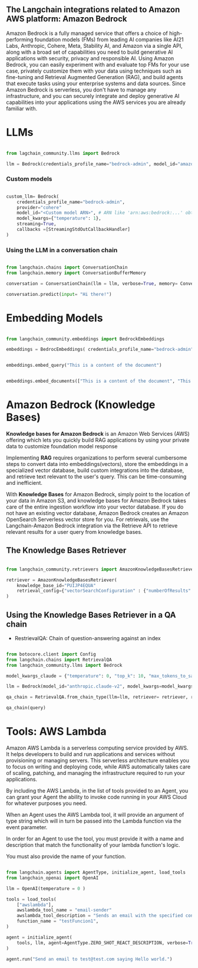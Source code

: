 ## The Langchain integrations related to Amazon AWS platform: Amazon Bedrock 

Amazon Bedrock is a fully managed service that offers a choice of high-performing foundation models (FMs) from leading AI companies like AI21 Labs, Anthropic, Cohere, Meta, Stability AI, and Amazon via a single API, along  with a broad set of capabilities you need to build generative AI applications with security, privacy and responsible AI. Using Amazon Bedrock, you can easily experiment with and evaluate top FMs for your use case, privately customize them with your data using techniques such as fine-tuning and Retrieval Augmented Generation (RAG), and build agents that execute tasks using your enterprise systems and data sources. Since Amazon Bedrock is serverless, you don't have to manage any infrastructure, and you can securely integrate and deploy generative AI capabilities into your applications using the AWS services you are already familiar with.

# LLMs 

```python

from lagchain_community.llms import Bedrock

llm = Bedrock(credentials_profile_name="bedrock-admin", model_id="amazon.titan-text-express-v1")

```

### Custom models 

```python

custom_llm= Bedrock(
    credentials_profile_name="bedrock-admin",
    provider="cohere"
    model_id="<Custom model ARN>", # ARN like 'arn:aws:bedrock:...' obtained via provisioning the custom model
    model_kwargs={"temperature": 1},
    streaming=True, 
    callbacks =[StreamingStdOutCallbackHandler]
)

```

### Using the LLM in a conversation chain

```python

from langchain.chains import ConversationChain
from langchain.memory import ConversationBufferMemory

conversation = ConversationChain(llm = llm, verbose=True, memory= ConversationBufferMemory())

conversation.predict(input= "Hi there!")

```

# Embedding Models 


```python

from langchain_community.embeddings import BedrockEmbeddings 

embeddings = BedrocEmbeddings( credentials_profile_name="bedrock-admin", region_name="us-east-1")

```

```python

embeddings.embed_query("This is a content of the document")

```

```python

embeddings.embed_documents(["This is a content of the document", "This is another document"])

```

# Amazon Bedrock (Knowledge Bases)

**Knowledge bases for Amazon Bedrock** is an Amazon Web Services (AWS) offering which lets you quickly build RAG applications by using your private data to customize foundation model response

Implementing **RAG** requires organizations to perform several cumbersome steps to convert data into embeddings(vectors), store the embeddings in a specialized vector database, build custom integrations into the database, and retrieve text relevant to the user's query. This can be time-consuming and inefficient.

With **Knowledge Bases** for Amazon Bedrock, simply point to the location of your data in Amazon S3, and knowledge bases for Amazon Bedrock takes care of the entire ingestion workflow into your vector database. If you do not have an existing vector database, Amazon Bedrock creates an Amazon OpenSearch Serverless vector store for you. For retrievals, use the Langchain-Amazon Bedrock integration via the Retrieve API to retrieve relevant results for a user query from knowledge bases.

## The Knowledge Bases Retriever

```python

from langchain_community.retrievers import AmazonKnowledgeBasesRetriever

retriever = AmazonKnowledgeBasesRetriever(
    knowledge_base_id="PUIJP4EQUA"
    retrieval_config={"vectorSearchConfiguration" : {"numberOfResults": 4}},
)

```

## Using the Knowledge Bases Retriever in a QA chain 

- RestrievalQA: Chain of question-answering against an index

```python

from botocore.client import Config 
from langchain.chains import RetrievalQA
from langchain_community.llms import Bedrock

model_kwargs_claude = {"temperature": 0, "top_k": 10, "max_tokens_to_sample":3000}

llm = Bedrock(model_id="anthropic.claude-v2", model_kwargs=model_kwargs_claude)

qa_chain = RetrievalQA.from_chain_type(llm=llm, retriever= retriever, return_source_documents=True)

qa_chain(query)

```

# Tools: AWS Lambda

Amazon AWS Lambda is a serverless computing service provided by AWS. It helps developers to build and run applications and services without provisioning or managing servers. This serverless architecture enables you to focus on writing and deploying code, while AWS automatically takes care of scaling, patching, and managing the infrastructure required to run your applications.


By including the AWS Lambda, in the list of tools provided to an Agent, you can grant your Agent the ability to invoke code running in your AWS Cloud for whatever purposes you need.

When an Agent uses the AWS Lambda tool, it will provide an argument of type string which will in turn be passed into the Lambda function via the event parameter.

In order for an Agent to use the tool, you must provide it with a name and description that match the functionality of your lambda function's logic.

You must also provide the name of your function.

```python 

from langchain.agents import AgentType, initialize_agent, load_tools
from langchain_openai import OpenAI

llm = OpenAI(temperature = 0 )

tools = load_tools(
    ["awslambda"],
    awslambda_tool_name = "email-sender"
    awslambda_tool_description = "Sends an email with the specified content to test@test.com "
    function_name = "testFuncion1",
)

agent = initialize_agent(
    tools, llm, agent=AgentType.ZERO_SHOT_REACT_DESCRIPTION, verbose=True
)

agent.run("Send an email to test@test.com saying Hello world.")

```
